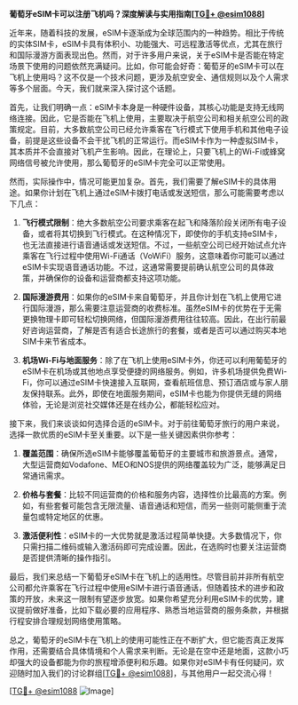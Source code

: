 **葡萄牙eSIM卡可以注册飞机吗？深度解读与实用指南[[TG💪+ @esim1088](https://t.me/s/esim1088)]**

近年来，随着科技的发展，eSIM卡逐渐成为全球范围内的一种趋势。相比于传统的实体SIM卡，eSIM卡具有体积小、功能强大、可远程激活等优点，尤其在旅行和国际漫游方面表现出色。然而，对于许多用户来说，关于eSIM卡是否能在特定场景下使用的问题依然充满疑问。比如，你可能会好奇：葡萄牙的eSIM卡可以在飞机上使用吗？这不仅是一个技术问题，更涉及航空安全、通信规则以及个人需求等多个层面。今天，我们就来深入探讨这个话题。

首先，让我们明确一点：eSIM卡本身是一种硬件设备，其核心功能是支持无线网络连接。因此，它是否能在飞机上使用，主要取决于航空公司和相关航空公司的政策规定。目前，大多数航空公司已经允许乘客在飞行模式下使用手机和其他电子设备，前提是这些设备不会干扰飞机的正常运行。而eSIM卡作为一种虚拟SIM卡，其本质并不会直接对飞机产生影响。因此，在理论上，只要飞机上的Wi-Fi或蜂窝网络信号被允许使用，那么葡萄牙的eSIM卡完全可以正常使用。

然而，实际操作中，情况可能更加复杂。首先，我们需要了解eSIM卡的具体用途。如果你计划在飞机上通过eSIM卡拨打电话或发送短信，那么可能需要考虑以下几点：

1. **飞行模式限制**：绝大多数航空公司要求乘客在起飞和降落阶段关闭所有电子设备，或者将其切换到飞行模式。在这种情况下，即使你的手机支持eSIM卡，也无法直接进行语音通话或发送短信。不过，一些航空公司已经开始试点允许乘客在飞行过程中使用Wi-Fi通话（VoWiFi）服务，这意味着你可能可以通过eSIM卡实现语音通话功能。不过，这通常需要提前确认航空公司的具体政策，并确保你的设备和运营商都支持这项功能。

2. **国际漫游费用**：如果你的eSIM卡来自葡萄牙，并且你计划在飞机上使用它进行国际漫游，那么需要注意运营商的收费标准。虽然eSIM卡的优势在于无需更换物理卡即可轻松切换网络，但国际漫游费用往往较高。因此，在出行前最好咨询运营商，了解是否有适合长途旅行的套餐，或者是否可以通过购买本地SIM卡来节省成本。

3. **机场Wi-Fi与地面服务**：除了在飞机上使用eSIM卡外，你还可以利用葡萄牙的eSIM卡在机场或其他地点享受便捷的网络服务。例如，许多机场提供免费Wi-Fi，你可以通过eSIM卡快速接入互联网，查看航班信息、预订酒店或与家人朋友保持联系。此外，即使在地面服务期间，eSIM卡也能为你提供无缝的网络体验，无论是浏览社交媒体还是在线办公，都能轻松应对。

接下来，我们来谈谈如何选择合适的eSIM卡。对于前往葡萄牙旅行的用户来说，选择一款优质的eSIM卡至关重要。以下是一些关键因素供你参考：

1. **覆盖范围**：确保所选eSIM卡能够覆盖葡萄牙的主要城市和旅游景点。通常，大型运营商如Vodafone、MEO和NOS提供的网络覆盖较为广泛，能够满足日常通讯需求。

2. **价格与套餐**：比较不同运营商的价格和服务内容，选择性价比最高的方案。例如，有些套餐可能包含无限流量、语音通话和短信，而另一些则可能侧重于流量包或特定地区的优惠。

3. **激活便利性**：eSIM卡的一大优势就是激活过程简单快捷。大多数情况下，你只需扫描二维码或输入激活码即可完成设置。因此，在选购时也要关注运营商是否提供清晰的操作指引。

最后，我们来总结一下葡萄牙eSIM卡在飞机上的适用性。尽管目前并非所有航空公司都允许乘客在飞行过程中使用eSIM卡进行语音通话，但随着技术的进步和政策的开放，未来这一限制有望逐步放宽。如果你希望充分利用eSIM卡的优势，建议提前做好准备，比如下载必要的应用程序、熟悉当地运营商的服务条款，并根据行程安排合理规划网络使用策略。

总之，葡萄牙的eSIM卡在飞机上的使用可能性正在不断扩大，但它能否真正发挥作用，还需要结合具体情境和个人需求来判断。无论是在空中还是地面，这款小巧却强大的设备都能为你的旅程增添便利和乐趣。如果你对eSIM卡有任何疑问，欢迎随时加入我们的讨论群组[[TG💪+ @esim1088](https://t.me/s/esim1088)]，与其他用户一起交流心得！

[[TG💪+ @esim1088](https://t.me/s/esim1088) ![Image](https://i.postimg.cc/4NQfJmqS/Snipaste-2025-05-13-00-14-12.png)]